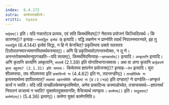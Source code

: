 ```yaml
---
index:  6.4.172
sutra:  कार्मस्ताच्छील्ये।
vritti:  nyasa
---
```


`यद्येवम्()` इति। यदि णकारोऽत्र प्रत्ययः, एवं सति किमर्थमिदम्()? नैवास्य प्रयोजनं किञ्चिदित्यर्थः। किं कारणम्()? इत्याह--`नस्तद्धित इत्येवं हि` इत्यादि। यद्धि लक्षणेन न प्राप्नोति तदर्थं निपातनमारभ्यते, इह तु `नस्तद्धिने` (6.4.144) इत्येवं सिद्धः, न हि णे केनचित्? प्रकृतिभाव उक्तो यतस्तत्र टिलोपातनमारभ्यमाणमिदमर्थवत्स्यात्()। अणि हि प्रकृतिभावोऽणन्तस्योक्तः, न तु णे। अनन्तरोक्तमर्थमभ्युपगच्छति--यदि सत्यम्(), किमर्थमिदमित्याह--`ज्ञापकार्थम्()` इत्यादि। `अण्कृतानि` इत्यादि। अणि कृतानि कार्याणि अष्कृतानि, `सप्तमौ` (2.1.39) इति योगाविभागात्समासः। अथ वा अणा कृतानि `कर्तृकरणे कृता बहुलम्? (2.1.31) इति समासः। `किमेतस्य ज्ञापनेन प्रयोजनम्()? इत्याह--`तेन` इत्यादि। चुरा शीलमस्याः, तपः शीलमस्या इति `छत्त्रादिभ्यो णः` (4.4.62) इति णः, तदन्तन्ङीप्()। `ताच्छीलिके णः` इत्यस्यार्थस्य ज्ञापितत्वात्? `तदस्यां प्रहरणमिति क्रीडायां णः` (४।२।५७) इति दण्डात्? णे दाण्डेति--अण्कृतं कार्यं न भवति। 
यदि तर्हि ताच्छीलकेष्वण्कृतमिष्येत, अणेव छत्त्रादिभ्यः कस्मान्नोच्येत, तत्राप्ययमर्थः--ज्ञापनार्थं निपातनं कत्र्तव्यं न भवति? युक्तमेतदुक्तवानसि; वैचित्र्यार्थ त्वण्कृतः। 
`कार्मणम्()` इति। `तद्युक्तात्? कर्मणोऽण्()` (5.4.36) इत्यण्()। कर्मणा युक्तं कार्मणमिति॥

